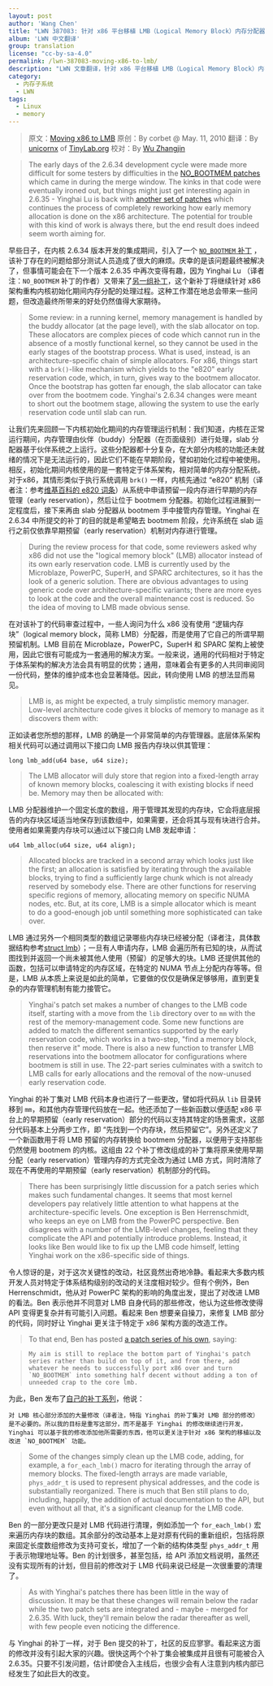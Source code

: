```yaml
---
layout: post
author: 'Wang Chen'
title: "LWN 387083: 针对 x86 平台移植 LMB（Logical Memory Block）内存分配器"
album: 'LWN 中文翻译'
group: translation
license: "cc-by-sa-4.0"
permalink: /lwn-387083-moving-x86-to-lmb/
description: "LWN 文章翻译，针对 x86 平台移植 LMB（Logical Memory Block）内存分配器"
category:
  - 内存子系统
  - LWN
tags:
  - Linux
  - memory
---
```


> 原文：[Moving x86 to LMB](https://lwn.net/Articles/387083/)
> 原创：By corbet @ May. 11, 2010
> 翻译：By [unicornx](https://github.com/unicornx) of [TinyLab.org][1]
> 校对：By [Wu Zhangjin](https://github.com/lzufalcon)

> The early days of the 2.6.34 development cycle were made more difficult for some testers by difficulties in the [NO_BOOTMEM patches](http://lwn.net/Articles/382559/) which came in during the merge window. The kinks in that code were eventually ironed out, but things might just get interesting again in 2.6.35 - Yinghai Lu is back with [another set of patches](http://lwn.net/Articles/386864/) which continues the process of completely reworking how early memory allocation is done on the x86 architecture. The potential for trouble with this kind of work is always there, but the end result does indeed seem worth aiming for.

早些日子，在内核 2.6.34 版本开发的集成期间，引入了一个 [`NO_BOOTMEM` 补丁](http://lwn.net/Articles/382559/) ，该补丁存在的问题给部分测试人员造成了很大的麻烦。庆幸的是该问题最终被解决了，但事情可能会在下一个版本 2.6.35 中再次变得有趣，因为 Yinghai Lu （译者注：`NO_BOOTMEM` 补丁的作者）又带来了[另一组补丁](http://lwn.net/Articles/386864/)，这个新补丁将继续针对 x86 架构重构内核初始化期间内存分配的处理过程。这种工作潜在地总会带来一些问题，但改造最终所带来的好处仍然值得大家期待。

> Some review: in a running kernel, memory management is handled by the buddy allocator (at the page level), with the slab allocator on top. These allocators are complex pieces of code which cannot run in the absence of a mostly functional kernel, so they cannot be used in the early stages of the bootstrap process. What is used, instead, is an architecture-specific chain of simple allocators. For x86, things start with a `brk()`-like mechanism which yields to the "e820" early reservation code, which, in turn, gives way to the bootmem allocator. Once the bootstrap has gotten far enough, the slab allocator can take over from the bootmem code. Yinghai's 2.6.34 changes were meant to short out the bootmem stage, allowing the system to use the early reservation code until slab can run.

让我们先来回顾一下内核初始化期间的内存管理运行机制：我们知道，内核在正常运行期间，内存管理由伙伴（buddy）分配器（在页面级别）进行处理，slab 分配器基于伙伴系统之上运行。这些分配器都十分复杂，在大部分内核的功能还未就绪的情况下是无法运行的，因此它们不能在早期阶段，譬如初始化过程中被使用。相反，初始化期间内核使用的是一套特定于体系架构，相对简单的内存分配系统。对于x86，其情形类似于执行系统调用 `brk()` 一样，内核先通过 “e820” 机制（译者注：参考[维基百科的 e820 词条](https://en.wikipedia.org/wiki/E820)）从系统中申请预留一段内存进行早期的内存管理（early reservation），然后让位于 bootmem 分配器。初始化过程进展到一定程度后，接下来再由 slab 分配器从 bootmem 手中接管内存管理。Yinghai 在 2.6.34 中所提交的补丁的目的就是希望略去 bootmem 阶段，允许系统在 slab 运行之前仅依靠早期预留（early reservation）机制对内存进行管理。

> During the review process for that code, some reviewers asked why x86 did not use the "logical memory block" (LMB) allocator instead of its own early reservation code. LMB is currently used by the Microblaze, PowerPC, SuperH, and SPARC architectures, so it has the look of a generic solution. There are obvious advantages to using generic code over architecture-specific variants; there are more eyes to look at the code and the overall maintenance cost is reduced. So the idea of moving to LMB made obvious sense.

在对该补丁的代码审查过程中，一些人询问为什么 x86 没有使用 “逻辑内存块”（logical memory block，简称 LMB）分配器，而是使用了它自己的所谓早期预留机制。LMB 目前在 Microblaze，PowerPC，SuperH 和 SPARC 架构上被使用，因此它很有可能成为一套通用的解决方案。一般来说，通用的代码相对于特定于体系架构的解决方法会具有明显的优势；通用，意味着会有更多的人共同审阅同一份代码，整体的维护成本也会显著降低。因此，转向使用 LMB 的想法显而易见。

> LMB is, as might be expected, a truly simplistic memory manager. Low-level architecture code gives it blocks of memory to manage as it discovers them with:

正如读者您所想的那样，LMB 的确是一个非常简单的内存管理器。底层体系架构相关代码可以通过调用以下接口向 LMB 报告内存块以供其管理：

    long lmb_add(u64 base, u64 size);

> The LMB allocator will duly store that region into a fixed-length array of known memory blocks, coalescing it with existing blocks if need be. Memory may then be allocated with:

LMB 分配器维护一个固定长度的数组，用于管理其发现的内存块，它会将底层报告的内存块区域适当地保存到该数组中，如果需要，还会将其与现有块进行合并。使用者如果需要内存块可以通过以下接口向 LMB 发起申请：

    u64 lmb_alloc(u64 size, u64 align);

> Allocated blocks are tracked in a second array which looks just like the first; an allocation is satisfied by iterating through the available blocks, trying to find a sufficiently large chunk which is not already reserved by somebody else. There are other functions for reserving specific regions of memory, allocating memory on specific NUMA nodes, etc. But, at its core, LMB is a simple allocator which is meant to do a good-enough job until something more sophisticated can take over.

LMB 通过另外一个相同类型的数组记录哪些内存块已经被分配（译者注，具体数据结构参考[struct lmb](https://elixir.bootlin.com/linux/v2.6.34/source/include/linux/lmb.h#L32)）；一旦有人申请内存，LMB 会遍历所有已知的块，从而试图找到并返回一个尚未被其他人使用（预留）的足够大的块。LMB 还提供其他的函数，包括可以申请特定的内存区域，在特定的 NUMA 节点上分配内存等等。但是，LMB 从本质上来说是如此的简单，它要做的仅仅是确保足够够用，直到更复杂的内存管理机制有能力接管它。

> Yinghai's patch set makes a number of changes to the LMB code itself, starting with a move from the `lib` directory over to `mm` with the rest of the memory-management code. Some new functions are added to match the different semantics supported by the early reservation code, which works in a two-step, "find a memory block, then reserve it" mode. There is also a new function to transfer LMB reservations into the bootmem allocator for configurations where bootmem is still in use. The 22-part series culminates with a switch to LMB calls for early allocations and the removal of the now-unused early reservation code.

Yinghai 的补丁集对 LMB 代码本身也进行了一些更改，譬如将代码从 `lib` 目录转移到 `mm`，和其他内存管理代码放在一起。他还添加了一些新函数以便适配 x86 平台上的早期预留（early reservation）部分的代码以支持其特定的场景需求，这部分代码基本上分两步工作，即 “先找到一个内存块，然后预留它”。另外还定义了一个新函数用于将 LMB 预留的内存转换给 bootmem 分配器，以便用于支持那些仍然使用 bootmem 的内核。这组由 22 个补丁修改组成的补丁集将原来使用早期分配（early reservation）管理内存的方式完全改为通过 LMB 方式，同时清除了现在不再使用的早期预留（early reservation）机制部分的代码。

> There has been surprisingly little discussion for a patch series which makes such fundamental changes. It seems that most kernel developers pay relatively little attention to what happens at the architecture-specific levels. One exception is Ben Herrenschmidt, who keeps an eye on LMB from the PowerPC perspective. Ben disagrees with a number of the LMB-level changes, feeling that they complicate the API and potentially introduce problems. Instead, it looks like Ben would like to fix up the LMB code himself, letting Yinghai work on the x86-specific side of things.

令人惊讶的是，对于这次关键性的改动，社区竟然出奇地冷静。看起来大多数内核开发人员对特定于体系结构级别的改动的关注度相对较少。但有个例外，Ben Herrenschmidt，他从对 PowerPC 架构的影响的角度出发，提出了对改进 LMB 的看法。Ben 表示他并不同意对 LMB 自身代码的那些修改，他认为这些修改使得 API 变得更复杂并有可能引入问题。看起来 Ben 想要亲自操刀，来修复 LMB 部分的代码，同时好让 Yinghai 更关注于特定于 x86 架构方面的改造工作。

> To that end, Ben has posted [a patch series of his own](http://lwn.net/Articles/386991/), saying:

>     My aim is still to replace the bottom part of Yinghai's patch series rather than build on top of it, and from there, add whatever he needs to successfully port x86 over and turn `NO_BOOTMEM` into something half decent without adding a ton of unneeded crap to the core lmb.

为此，Ben 发布了[自己的补丁系列](http://lwn.net/Articles/386991/)，他说：

    对 LMB 核心部分添加的大量修改（译者注，特指 Yinghai 的补丁集对 LMB 部分的修改）是不必要的。所以我的目标是重写这部分，而不是基于 Yinghai 的修改继续进行开发，Yinghai 可以基于我的修改添加他所需要的东西，他可以更关注于针对 x86 架构的移植以及改进 `NO_BOOTMEM` 功能。

> Some of the changes simply clean up the LMB code, adding, for example, a `for_each_lmb()` macro for iterating through the array of memory blocks. The fixed-length arrays are made variable, `phys_addr_t` is used to represent physical addresses, and the code is substantially reorganized. There is much that Ben still plans to do, including, happily, the addition of actual documentation to the API, but even without all that, it's a significant cleanup for the LMB code.

Ben 的一部分更改只是对 LMB 代码进行清理，例如添加一个 `for_each_lmb()` 宏来遍历内存块的数组。其余部分的改动基本上是对原有代码的重新组织，包括将原来固定长度数组修改为支持可变长，增加了一个新的结构体类型 `phys_addr_t` 用于表示物理地址等。Ben 的计划很多，甚至包括，给 API 添加文档说明，虽然还没有实现所有的计划，但目前的修改对于 LMB 代码来说已经是一次很重要的清理了。

> As with Yinghai's patches there has been little in the way of discussion. It may be that these changes will remain below the radar while the two patch sets are integrated and - maybe - merged for 2.6.35. With luck, they'll remain below the radar thereafter as well, with few people even noticing the difference.

与 Yinghai 的补丁一样，对于 Ben 提交的补丁，社区的反应寥寥。看起来这方面的修改并没有引起大家的兴趣。很快这两个个补丁集会被集成并且很有可能被合入 2.6.35。只要不引发问题，估计即使合入主线后，也很少会有人注意到内核内部已经发生了如此巨大的改变。

[1]: http://tinylab.org
